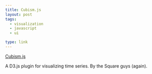 ```yaml
---
title: Cubism.js
layout: post
tags:
  - visualization
  - javascript
  - ui

type: link
---
```


<a href="http://square.github.com/cubism/">Cubism.js</a>

A D3.js plugin for visualizing time series. By the Square guys (again).

